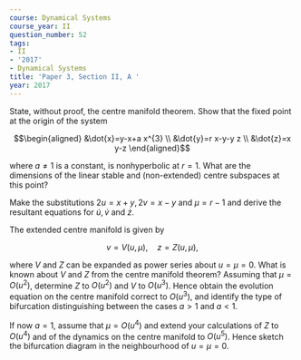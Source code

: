 ```yaml
---
course: Dynamical Systems
course_year: II
question_number: 52
tags:
- II
- '2017'
- Dynamical Systems
title: 'Paper 3, Section II, A '
year: 2017
---
```




State, without proof, the centre manifold theorem. Show that the fixed point at the origin of the system

$$\begin{aligned}
&\dot{x}=y-x+a x^{3} \\
&\dot{y}=r x-y-y z \\
&\dot{z}=x y-z
\end{aligned}$$

where $a \neq 1$ is a constant, is nonhyperbolic at $r=1$. What are the dimensions of the linear stable and (non-extended) centre subspaces at this point?

Make the substitutions $2 u=x+y, 2 v=x-y$ and $\mu=r-1$ and derive the resultant equations for $\dot{u}, \dot{v}$ and $\dot{z}$.

The extended centre manifold is given by

$$v=V(u, \mu), \quad z=Z(u, \mu),$$

where $V$ and $Z$ can be expanded as power series about $u=\mu=0$. What is known about $V$ and $Z$ from the centre manifold theorem? Assuming that $\mu=O\left(u^{2}\right)$, determine $Z$ to $O\left(u^{2}\right)$ and $V$ to $O\left(u^{3}\right)$. Hence obtain the evolution equation on the centre manifold correct to $O\left(u^{3}\right)$, and identify the type of bifurcation distinguishing between the cases $a>1$ and $a<1$.

If now $a=1$, assume that $\mu=O\left(u^{4}\right)$ and extend your calculations of $Z$ to $O\left(u^{4}\right)$ and of the dynamics on the centre manifold to $O\left(u^{5}\right)$. Hence sketch the bifurcation diagram in the neighbourhood of $u=\mu=0$.